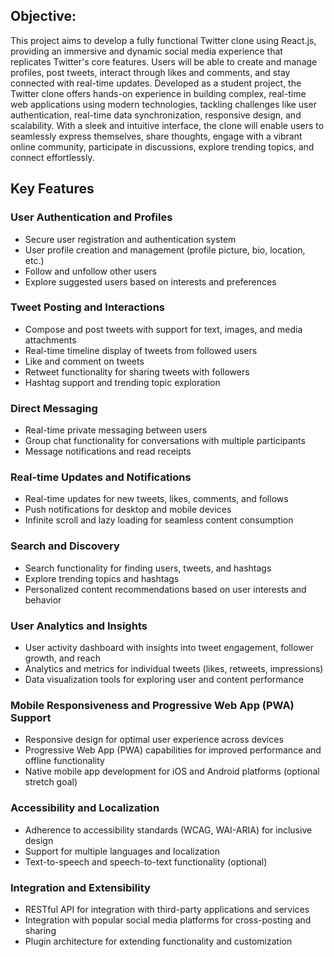 ## Objective:
This project aims to develop a fully functional Twitter clone using React.js, providing an immersive and dynamic social media experience that replicates Twitter's core features. Users will be able to create and manage profiles, post tweets, interact through likes and comments, and stay connected with real-time updates. Developed as a student project, the Twitter clone offers hands-on experience in building complex, real-time web applications using modern technologies, tackling challenges like user authentication, real-time data synchronization, responsive design, and scalability. With a sleek and intuitive interface, the clone will enable users to seamlessly express themselves, share thoughts, engage with a vibrant online community, participate in discussions, explore trending topics, and connect effortlessly.

## Key Features
### User Authentication and Profiles
- Secure user registration and authentication system
- User profile creation and management (profile picture, bio, location, etc.)
- Follow and unfollow other users
- Explore suggested users based on interests and preferences

### Tweet Posting and Interactions
- Compose and post tweets with support for text, images, and media attachments
- Real-time timeline display of tweets from followed users
- Like and comment on tweets
- Retweet functionality for sharing tweets with followers
- Hashtag support and trending topic exploration

### Direct Messaging
- Real-time private messaging between users
- Group chat functionality for conversations with multiple participants
- Message notifications and read receipts

### Real-time Updates and Notifications
- Real-time updates for new tweets, likes, comments, and follows
- Push notifications for desktop and mobile devices
- Infinite scroll and lazy loading for seamless content consumption

### Search and Discovery
- Search functionality for finding users, tweets, and hashtags
- Explore trending topics and hashtags
- Personalized content recommendations based on user interests and behavior

### User Analytics and Insights
- User activity dashboard with insights into tweet engagement, follower growth, and reach
- Analytics and metrics for individual tweets (likes, retweets, impressions)
- Data visualization tools for exploring user and content performance

### Mobile Responsiveness and Progressive Web App (PWA) Support
- Responsive design for optimal user experience across devices
- Progressive Web App (PWA) capabilities for improved performance and offline functionality
- Native mobile app development for iOS and Android platforms (optional stretch goal)

### Accessibility and Localization
- Adherence to accessibility standards (WCAG, WAI-ARIA) for inclusive design
- Support for multiple languages and localization
- Text-to-speech and speech-to-text functionality (optional)

### Integration and Extensibility
- RESTful API for integration with third-party applications and services
- Integration with popular social media platforms for cross-posting and sharing
- Plugin architecture for extending functionality and customization
